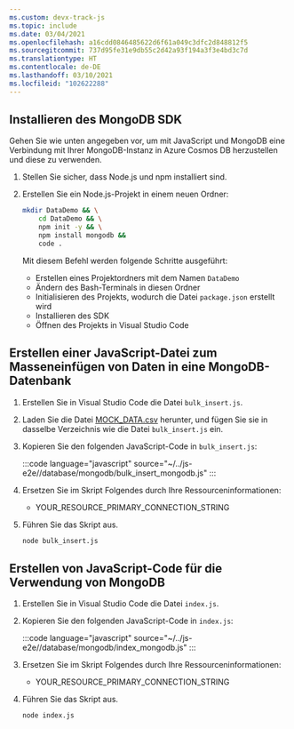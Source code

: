```yaml
---
ms.custom: devx-track-js
ms.topic: include
ms.date: 03/04/2021
ms.openlocfilehash: a16cdd0846485622d6f61a049c3dfc2d848812f5
ms.sourcegitcommit: 737d95fe31e9db55c2d42a93f194a3f3e4bd3c7d
ms.translationtype: HT
ms.contentlocale: de-DE
ms.lasthandoff: 03/10/2021
ms.locfileid: "102622288"
---
```

## <a name="install-mongodb-sdk"></a>Installieren des MongoDB SDK 

Gehen Sie wie unten angegeben vor, um mit JavaScript und MongoDB eine Verbindung mit Ihrer MongoDB-Instanz in Azure Cosmos DB herzustellen und diese zu verwenden.

1. Stellen Sie sicher, dass Node.js und npm installiert sind.
1. Erstellen Sie ein Node.js-Projekt in einem neuen Ordner:

    ```bash
    mkdir DataDemo && \
        cd DataDemo && \
        npm init -y && \
        npm install mongodb &&
        code .
    ```

    Mit diesem Befehl werden folgende Schritte ausgeführt:
    * Erstellen eines Projektordners mit dem Namen `DataDemo`
    * Ändern des Bash-Terminals in diesen Ordner
    * Initialisieren des Projekts, wodurch die Datei `package.json` erstellt wird
    * Installieren des SDK
    * Öffnen des Projekts in Visual Studio Code

## <a name="create-javascript-file-to-bulk-insert-data-into-mongodb-database"></a>Erstellen einer JavaScript-Datei zum Masseneinfügen von Daten in eine MongoDB-Datenbank

1. Erstellen Sie in Visual Studio Code die Datei `bulk_insert.js`.

1. Laden Sie die Datei [MOCK_DATA.csv](https://github.com/Azure-Samples/js-e2e/blob/main/database/redis/MOCK_DATA.csv) herunter, und fügen Sie sie in dasselbe Verzeichnis wie die Datei `bulk_insert.js` ein.

1. Kopieren Sie den folgenden JavaScript-Code in `bulk_insert.js`:

    :::code language="javascript" source="~/../js-e2e//database/mongodb/bulk_insert_mongodb.js" :::

1. Ersetzen Sie im Skript Folgendes durch Ihre Ressourceninformationen:

    * YOUR_RESOURCE_PRIMARY_CONNECTION_STRING

1. Führen Sie das Skript aus.

    ```bash
    node bulk_insert.js
    ```

## <a name="create-javascript-code-to-use-mongodb"></a>Erstellen von JavaScript-Code für die Verwendung von MongoDB

1. Erstellen Sie in Visual Studio Code die Datei `index.js`.

1. Kopieren Sie den folgenden JavaScript-Code in `index.js`:

    :::code language="javascript" source="~/../js-e2e//database/mongodb/index_mongodb.js" :::

1. Ersetzen Sie im Skript Folgendes durch Ihre Ressourceninformationen:

    * YOUR_RESOURCE_PRIMARY_CONNECTION_STRING

1. Führen Sie das Skript aus.

    ```bash
    node index.js
    ```